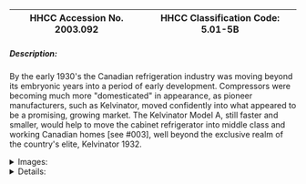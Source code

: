 | **HHCC Accession No. 2003.092** |**HHCC Classification Code:  5.01-5B**|
| ----------- | ----------- |
##### Description:
By the early 1930's the Canadian refrigeration industry was moving beyond its  embryonic years into a period of  early development. Compressors were becoming much more "domesticated" in appearance, as pioneer manufacturers, such as Kelvinator, moved confidently into what appeared to be a promising, growing market. The Kelvinator Model A, still faster and smaller, would help to move the cabinet refrigerator into middle class and working Canadian homes [see #003], well beyond the exclusive realm of the country's elite, Kelvinator 1932.


<details>
	<summary>Images:</summary>
<div class="gallery gallery-wrapper--full" contenteditable="false" data-is-empty="false" data-translation="Add images" data-columns="6">
<figure class="gallery__item"><a href="#DOMAIN_NAME#gallery/5.01-5b.jpg" data-size="768x512"><img src="#DOMAIN_NAME#gallery/5.01-5b-thumbnail.jpg" alt=""></a></figure>
</div>
</details>


<details>
	<summary>Details:</summary>

##### Group:
5.01 Refrigerating and Air Conditioning Compressors - Household

##### Make:
Kelvinator

##### Manufacturer:
Kelvinator of Canada

##### Model:
A

##### Serial No.:


##### Size:
8.5x10x 11'h

##### Weight:
30 lbs

##### Circa:
1932

##### Rating:
Exhibit, education, and research quality, demonstrating the design, form and construction of an early 1930's refrigeration compressor, increasingly to be found in Canadian middle class and working households

##### Patent Date/Number:


##### Provenance:
From York County (York Region) Ontario, once a rich agricultural hinterlands, attracting early settlement in the last years of the 18th century. Located on the north slopes of the Oak Ridges Moraine, within 20 miles of Toronto, the County would also attract early ex-urban development, to be come a wealthy market place for the emerging household and consumer technologies of the early and mid 20th century. 

This artifact was discovered in the 1950's in the used stock of T. H. Oliver, Refrigeration and Electric Sales and Service, Aurora, Ontario, an early worker in the field of agricultural, industrial and consumer technology.

##### Type and Design:


##### Construction:


##### Material:


##### Special Features:


##### Accessories:


##### Capacities:


##### Performance Characteristics:


##### Operation:


##### Control and Regulation:


##### Targeted Market Segment:


##### Consumer Acceptance:


##### Merchandising:


##### Market Price:


##### Technological Significance:
This single cylinder, reciprocating compressor, of similar but significantly more advanced engineering than 5 years earlier, was small and high speed, by comparison [fly wheel diameter was reduced by Kelvinator from 14' to 8.5'] and much quieter in operation

By now condensing units were also smaller, much more polished in appearance, and routinely designed for inclusion in the base of the household cabinet refrigerator. Although many would still be "remoted" in the basement by the local refrigeration mechanic.     

Substantial manufacturing facilities came to maturity in this period to supply the specialized developmental needs of firms such as Kelvinator and Frigidaire. A significant new industrial sector had been born, patterned after the exploding automobile industry of the times.

These were the years, too, of the birth of the refrigeration trade in Canada. Manufacturers were dependent on informed and trained workers for installation and providing the all to frequent service needed - and knew it.

The reciprocating compressor, its engineering challenges not-with-standing, would remain largely the standard of the industry throughout the 20th century, although alternative rotary designs would appear on the market and be sustained for brief periods, from time to time.

##### Industrial Significance:
While designed for sulphur dioxide these compressors, built with amazing precision and to close tolerances for the period, would see life over the next 20 years and more, on refrigeration machines converted to new chlorinated hydrocarbon refrigerants. The Model A would be a standard of the industry up to the late 1930's and the advent of the sealed, 'hermetic' motor compressor

##### Socio-economic Significance:


##### Socio-cultural Significance:


##### Donor:
G. Leslie Oliver, The T. H. Oliver HVACR Collection

##### HHCC Storage Location:


##### Tracking:


##### Bibliographic References:
Kelvinator Service Manual, December 1933 Edition, Kelvinator of Canada, London Ont., T. H. Oliver Collection

##### Notes:


##### Related Reports:
A Celebration Of Canadian HVACR Technology Canada's First Half Century, 1900 To 1950.  A Special Exhibit Of Historic Artifacts Prepared For The CMX 2002 Show
Toronto, March 21-23, 2002, Catalogue, HVACR Heritage Centre Canada, Sponsored     by The Founding Committee
</details>
